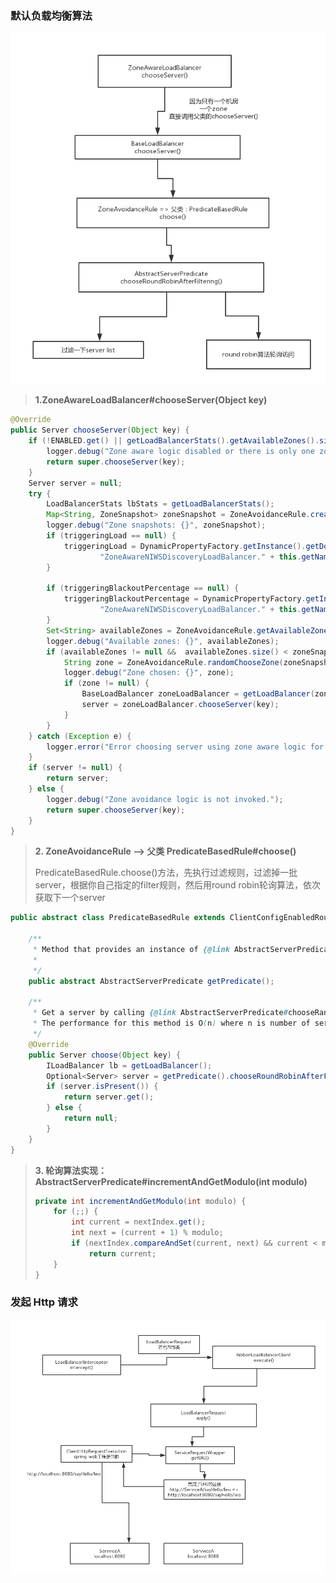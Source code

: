 ### 默认负载均衡算法

![054_spring-cloud与ribbon整合时的一个默认的负载均衡算法](imgs/054_spring-cloud与ribbon整合时的一个默认的负载均衡算法.png)

> **1.ZoneAwareLoadBalancer#chooseServer(Object key)**

```java
@Override
public Server chooseServer(Object key) {
    if (!ENABLED.get() || getLoadBalancerStats().getAvailableZones().size() <= 1) {
        logger.debug("Zone aware logic disabled or there is only one zone");
        return super.chooseServer(key);
    }
    Server server = null;
    try {
        LoadBalancerStats lbStats = getLoadBalancerStats();
        Map<String, ZoneSnapshot> zoneSnapshot = ZoneAvoidanceRule.createSnapshot(lbStats);
        logger.debug("Zone snapshots: {}", zoneSnapshot);
        if (triggeringLoad == null) {
            triggeringLoad = DynamicPropertyFactory.getInstance().getDoubleProperty(
                    "ZoneAwareNIWSDiscoveryLoadBalancer." + this.getName() + ".triggeringLoadPerServerThreshold", 0.2d);
        }

        if (triggeringBlackoutPercentage == null) {
            triggeringBlackoutPercentage = DynamicPropertyFactory.getInstance().getDoubleProperty(
                    "ZoneAwareNIWSDiscoveryLoadBalancer." + this.getName() + ".avoidZoneWithBlackoutPercetage", 0.99999d);
        }
        Set<String> availableZones = ZoneAvoidanceRule.getAvailableZones(zoneSnapshot, triggeringLoad.get(), triggeringBlackoutPercentage.get());
        logger.debug("Available zones: {}", availableZones);
        if (availableZones != null &&  availableZones.size() < zoneSnapshot.keySet().size()) {
            String zone = ZoneAvoidanceRule.randomChooseZone(zoneSnapshot, availableZones);
            logger.debug("Zone chosen: {}", zone);
            if (zone != null) {
                BaseLoadBalancer zoneLoadBalancer = getLoadBalancer(zone);
                server = zoneLoadBalancer.chooseServer(key);
            }
        }
    } catch (Exception e) {
        logger.error("Error choosing server using zone aware logic for load balancer={}", name, e);
    }
    if (server != null) {
        return server;
    } else {
        logger.debug("Zone avoidance logic is not invoked.");
        return super.chooseServer(key);
    }
}
```

> **2. ZoneAvoidanceRule --> 父类 PredicateBasedRule#choose()**
>
> PredicateBasedRule.choose()方法，先执行过滤规则，过滤掉一批server，根据你自己指定的filter规则，然后用round robin轮询算法，依次获取下一个server

```java
public abstract class PredicateBasedRule extends ClientConfigEnabledRoundRobinRule {
   
    /**
     * Method that provides an instance of {@link AbstractServerPredicate} to be used by this class.
     * 
     */
    public abstract AbstractServerPredicate getPredicate();
        
    /**
     * Get a server by calling {@link AbstractServerPredicate#chooseRandomlyAfterFiltering(java.util.List, Object)}.
     * The performance for this method is O(n) where n is number of servers to be filtered.
     */
    @Override
    public Server choose(Object key) {
        ILoadBalancer lb = getLoadBalancer();
        Optional<Server> server = getPredicate().chooseRoundRobinAfterFiltering(lb.getAllServers(), key);
        if (server.isPresent()) {
            return server.get();
        } else {
            return null;
        }       
    }
}
```

> **3. 轮询算法实现：AbstractServerPredicate#incrementAndGetModulo(int modulo)**
>
> ```java
> private int incrementAndGetModulo(int modulo) {
>     for (;;) {
>         int current = nextIndex.get();
>         int next = (current + 1) % modulo;
>         if (nextIndex.compareAndSet(current, next) && current < modulo)
>             return current;
>     }
> }
> ```



### 发起 Http 请求

![055_实际执行http请求的流程](imgs/055_实际执行http请求的流程.png)